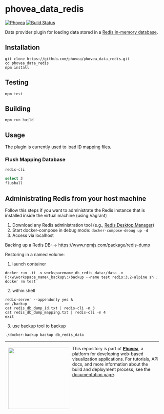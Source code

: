 phovea_data_redis
=====================
[![Phovea][phovea-image]][phovea-url] [![Build Status][circleci-image]][circleci-url]


Data provider plugin for loading data stored in a [Redis in-memory database](http://redis.io/).

Installation
------------

```
git clone https://github.com/phovea/phovea_data_redis.git
cd phovea_data_redis
npm install
```

Testing
-------

```
npm test
```

Building
--------

```
npm run build
```

Usage
------------

The plugin is currently used to load ID mapping files.

### Flush Mapping Database

```bash
redis-cli

select 3
flushall
```

Administrating Redis from your host machine
------------

Follow this steps if you want to administrate the Redis instance that is installed inside the virtual machine (using Vagrant)

1. Download any Redis administration tool (e.g., [Redis Desktop Manager](https://redisdesktop.com/))
2. Start docker-compose in debug mode: `docker-compose-debug up -d`
3. Access via localhost

Backing up a Redis DB: -> https://www.npmjs.com/package/redis-dump

Restoring in a named volume:

1. launch container
 ```
docker run -it -v workspacename_db_redis_data:/data -v F:\w\workspace_name\_backup\:/backup --name test redis:3.2-alpine sh ; docker rm test
 ```
2. within shell
 ```
redis-server --appendonly yes &
cd /backup
cat redis_db_dump_id.txt | redis-cli -n 3
cat redis_db_dump_mapping.txt | redis-cli -n 4 
exit
 ```
3. use backup tool to backup
 ```
 ./docker-backup backup db_redis_data
 ```

***

<a href="https://caleydo.org"><img src="http://caleydo.org/assets/images/logos/caleydo.svg" align="left" width="200px" hspace="10" vspace="6"></a>
This repository is part of **[Phovea](http://phovea.caleydo.org/)**, a platform for developing web-based visualization applications. For tutorials, API docs, and more information about the build and deployment process, see the [documentation page](http://phovea.caleydo.org).


[phovea-image]: https://img.shields.io/badge/Phovea-Server%20Plugin-10ACDF.svg
[phovea-url]: https://phovea.caleydo.org
[circleci-image]: https://circleci.com/gh/phovea/phovea_data_redis.svg?style=shield
[circleci-url]: https://circleci.com/gh/phovea/phovea_data_redis
